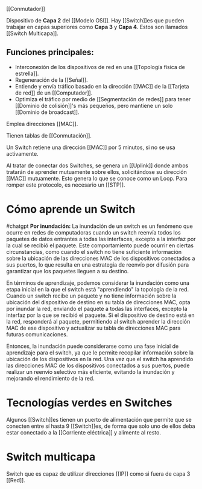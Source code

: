 [[Conmutador]]

Dispositivo de **Capa 2** del [[Modelo OSI]]. Hay [[Switch]]es que pueden trabajar en capas superiores como **Capa 3** y **Capa 4**. Estos son llamados [[Switch Multicapa]].

## Funciones principales:
- Interconexión de los dispositivos de red en una [[Topología física de estrella]].
- Regeneración de la [[Señal]].
- Entiende y envía tráfico basado en la dirección [[MAC]] de la [[Tarjeta de red]] de un [[Computador]].
- Optimiza el tráfico por medio de [[Segmentación de redes]] para tener [[Dominio de colisión]]'s más pequeños, pero mantiene un solo [[Dominio de broadcast]].




Emplea direcciones [[MAC]].

Tienen tablas de [[Conmutación]].

Un Switch retiene una dirección [[MAC]] por 5 minutos, si no se usa activamente.

Al tratar de conectar dos Switches, se genera un [[Uplink]] donde ambos tratarán de aprender mutuamente sobre ellos, solicitándose su dirección [[MAC]] mutuamente. Esto genera lo que se conoce como un Loop. Para romper este protocolo, es necesario un [[STP]].
# Cómo aprende un Switch
#chatgpt 
**Por inundación:** La inundación de un switch es un fenómeno que ocurre en redes de computadoras cuando un switch reenvía todos los paquetes de datos entrantes a todas las interfaces, excepto a la interfaz por la cual se recibió el paquete. Este comportamiento puede ocurrir en ciertas circunstancias, como cuando el switch no tiene suficiente información sobre la ubicación de las direcciones MAC de los dispositivos conectados a sus puertos, lo que resulta en una estrategia de reenvío por difusión para garantizar que los paquetes lleguen a su destino.

En términos de aprendizaje, podemos considerar la inundación como una etapa inicial en la que el switch está "aprendiendo" la topología de la red. Cuando un switch recibe un paquete y no tiene información sobre la ubicación del dispositivo de destino en su tabla de direcciones MAC, opta por inundar la red, enviando el paquete a todas las interfaces, excepto la interfaz por la que se recibió el paquete. Si el dispositivo de destino está en la red, responderá al paquete, permitiendo al switch aprender la dirección MAC de ese dispositivo y actualizar su tabla de direcciones MAC para futuras comunicaciones.

Entonces, la inundación puede considerarse como una fase inicial de aprendizaje para el switch, ya que le permite recopilar información sobre la ubicación de los dispositivos en la red. Una vez que el switch ha aprendido las direcciones MAC de los dispositivos conectados a sus puertos, puede realizar un reenvío selectivo más eficiente, evitando la inundación y mejorando el rendimiento de la red.

# Tecnologías verdes en Switches
Algunos [[Switch]]es tienen un puerto de alimentación que permite que se conecten entre sí hasta 9 [[Switch]]es, de forma que solo uno de ellos deba estar conectado a la [[Corriente eléctrica]] y alimente al resto. 

# Switch multicapa
Switch que es capaz de utilizar direcciones [[IP]] como si fuera de capa 3 [[Red]].



